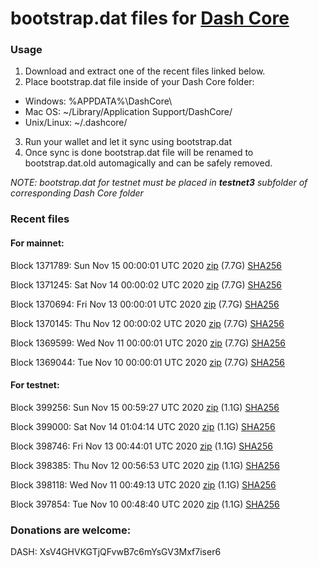 # bootstrap.dat files for [Dash Core](https://github.com/dashpay/dash)

### Usage

1. Download and extract one of the recent files linked below.
2. Place bootstrap.dat file inside of your Dash Core folder:
 - Windows: %APPDATA%\DashCore\
 - Mac OS: ~/Library/Application Support/DashCore/
 - Unix/Linux: ~/.dashcore/
3. Run your wallet and let it sync using bootstrap.dat
4. Once sync is done bootstrap.dat file will be renamed to bootstrap.dat.old automagically and can be safely removed.

_NOTE: bootstrap.dat for testnet must be placed in **testnet3** subfolder of corresponding Dash Core folder_

### Recent files

#### For mainnet:

Block 1371789: Sun Nov 15 00:00:01 UTC 2020 [zip](https://dash-bootstrap.ams3.digitaloceanspaces.com/mainnet/2020-11-15/bootstrap.dat.zip) (7.7G) [SHA256](https://dash-bootstrap.ams3.digitaloceanspaces.com/mainnet/2020-11-15/sha256.txt)

Block 1371245: Sat Nov 14 00:00:02 UTC 2020 [zip](https://dash-bootstrap.ams3.digitaloceanspaces.com/mainnet/2020-11-14/bootstrap.dat.zip) (7.7G) [SHA256](https://dash-bootstrap.ams3.digitaloceanspaces.com/mainnet/2020-11-14/sha256.txt)

Block 1370694: Fri Nov 13 00:00:01 UTC 2020 [zip](https://dash-bootstrap.ams3.digitaloceanspaces.com/mainnet/2020-11-13/bootstrap.dat.zip) (7.7G) [SHA256](https://dash-bootstrap.ams3.digitaloceanspaces.com/mainnet/2020-11-13/sha256.txt)

Block 1370145: Thu Nov 12 00:00:02 UTC 2020 [zip](https://dash-bootstrap.ams3.digitaloceanspaces.com/mainnet/2020-11-12/bootstrap.dat.zip) (7.7G) [SHA256](https://dash-bootstrap.ams3.digitaloceanspaces.com/mainnet/2020-11-12/sha256.txt)

Block 1369599: Wed Nov 11 00:00:01 UTC 2020 [zip](https://dash-bootstrap.ams3.digitaloceanspaces.com/mainnet/2020-11-11/bootstrap.dat.zip) (7.7G) [SHA256](https://dash-bootstrap.ams3.digitaloceanspaces.com/mainnet/2020-11-11/sha256.txt)

Block 1369044: Tue Nov 10 00:00:01 UTC 2020 [zip](https://dash-bootstrap.ams3.digitaloceanspaces.com/mainnet/2020-11-10/bootstrap.dat.zip) (7.7G) [SHA256](https://dash-bootstrap.ams3.digitaloceanspaces.com/mainnet/2020-11-10/sha256.txt)


#### For testnet:

Block 399256: Sun Nov 15 00:59:27 UTC 2020 [zip](https://dash-bootstrap.ams3.digitaloceanspaces.com/testnet/2020-11-15/bootstrap.dat.zip) (1.1G) [SHA256](https://dash-bootstrap.ams3.digitaloceanspaces.com/testnet/2020-11-15/sha256.txt)

Block 399000: Sat Nov 14 01:04:14 UTC 2020 [zip](https://dash-bootstrap.ams3.digitaloceanspaces.com/testnet/2020-11-14/bootstrap.dat.zip) (1.1G) [SHA256](https://dash-bootstrap.ams3.digitaloceanspaces.com/testnet/2020-11-14/sha256.txt)

Block 398746: Fri Nov 13 00:44:01 UTC 2020 [zip](https://dash-bootstrap.ams3.digitaloceanspaces.com/testnet/2020-11-13/bootstrap.dat.zip) (1.1G) [SHA256](https://dash-bootstrap.ams3.digitaloceanspaces.com/testnet/2020-11-13/sha256.txt)

Block 398385: Thu Nov 12 00:56:53 UTC 2020 [zip](https://dash-bootstrap.ams3.digitaloceanspaces.com/testnet/2020-11-12/bootstrap.dat.zip) (1.1G) [SHA256](https://dash-bootstrap.ams3.digitaloceanspaces.com/testnet/2020-11-12/sha256.txt)

Block 398118: Wed Nov 11 00:49:13 UTC 2020 [zip](https://dash-bootstrap.ams3.digitaloceanspaces.com/testnet/2020-11-11/bootstrap.dat.zip) (1.1G) [SHA256](https://dash-bootstrap.ams3.digitaloceanspaces.com/testnet/2020-11-11/sha256.txt)

Block 397854: Tue Nov 10 00:48:40 UTC 2020 [zip](https://dash-bootstrap.ams3.digitaloceanspaces.com/testnet/2020-11-10/bootstrap.dat.zip) (1.1G) [SHA256](https://dash-bootstrap.ams3.digitaloceanspaces.com/testnet/2020-11-10/sha256.txt)


### Donations are welcome:

DASH: XsV4GHVKGTjQFvwB7c6mYsGV3Mxf7iser6

